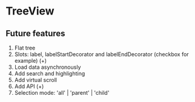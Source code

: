 # TreeView

## Future features

1. Flat tree
2. Slots: label, labelStartDecorator and labelEndDecorator (checkbox for example) (+)
3. Load data asynchronously
4. Add search and highlighting
5. Add virtual scroll
6. Add API (+)
7. Selection mode: 'all' | 'parent' | 'child'
